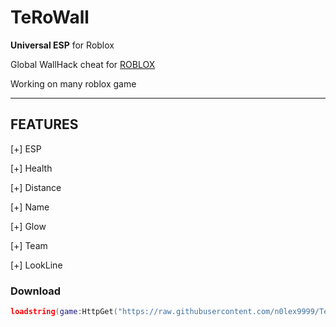# TeRoWall
**Universal ESP** for Roblox

Global WallHack cheat for [ROBLOX](https://www.roblox.com)

Working on many roblox game

--------------------------------------------------------------

## FEATURES

[+] ESP

[+] Health

[+] Distance

[+] Name

[+] Glow

[+] Team

[+] LookLine

### Download

```lua
loadstring(game:HttpGet("https://raw.githubusercontent.com/n0lex9999/TeroWall-Universal-ESP/refs/heads/main/TeroWall.lua"))()


